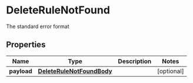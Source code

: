 

# DeleteRuleNotFound

The standard error format

## Properties

Name | Type | Description | Notes
------------ | ------------- | ------------- | -------------
**payload** | [**DeleteRuleNotFoundBody**](DeleteRuleNotFoundBody.md) |  |  [optional]



